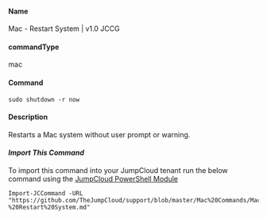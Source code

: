 #### Name

Mac - Restart System | v1.0 JCCG

#### commandType

mac

#### Command

```
sudo shutdown -r now
```

#### Description

Restarts a Mac system without user prompt or warning.

#### *Import This Command*

To import this command into your JumpCloud tenant run the below command using the [JumpCloud PowerShell Module](https://github.com/TheJumpCloud/support/wiki/Installing-the-JumpCloud-PowerShell-Module)

```
Import-JCCommand -URL "https://github.com/TheJumpCloud/support/blob/master/Mac%20Commands/Mac%20-%20Restart%20System.md"
```

